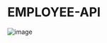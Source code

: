 # EMPLOYEE-API
![image](https://user-images.githubusercontent.com/12779803/166829159-440d4ef3-0881-4cd2-b712-cf753909aee1.png)
